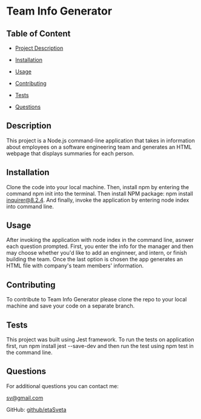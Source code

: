 
  # Team Info Generator

  

  ## Table of Content
  - [Project Description](#description)
  - [Installation](#installation)
  - [Usage](#usage)
  
  - [Contributing](#contributing)
  - [Tests](#tests)
  - [Questions](#questions)

  ## Description
  This project is a Node.js command-line application that takes in information about employees on a software engineering team and generates an HTML webpage that displays summaries for each person.

  ## Installation
  Clone the code into your local machine. Then, install npm by entering the command npm init into the terminal. Then install NPM package: npm install inquirer@8.2.4. And finally, invoke the application by entering node index into command line.
  
  ## Usage
  After invoking the application with node index in the command line, asnwer each question prompted. First, you  enter the info for the manager and then may choose whether you'd like to add an enginneer, and intern, or finish building the team. Once the last option is chosen the app generates an HTML file with company's team members' information.

  

  ## Contributing
  To contribute to Team Info Generator please clone the repo to your local machine and save your code on a separate branch. 
  
  ## Tests
  This project was built using Jest framework. To run the tests on application first, run npm install jest --save-dev and then run the test using npm test in the command line.
  
  ## Questions
  For additional questions you can contact me:

  sv@gmail.com

  GitHub: [github/etaSveta](http://github.com/etaSveta)


